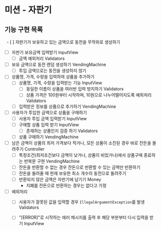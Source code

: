 # 미션 - 자판기

## 기능 구현 목록
`
`- [ ] 자판기가 보유하고 있는 금액으로 동전을 무작위로 생성하기
  - [ ] 자판기 보유금액 입력받기 InputView
    - [ ] 금액 예외처리 Validators
  - [ ] 보유 금액으로 동전 랜덤 생성하기 VendingMachine
    - [ ] 투입 금액으로는 동전을 생성하지 않기
- [ ] 상품명, 가격, 수량을 입력하여 상품을 추가하기
  - [ ] 상품명, 가격, 수량을 입력받는 기능 InputView
    - [ ] 동일한 이름이 상품을 여러번 입력 방지하기 Validators
    - [ ] 상품 가격은 100원부터 시작하며, 10원으로 나누어떨어지도록 예외처리 Validators
  - [ ] 입력받은 정보를 상품으로 추가하기 VendingMachine
- [ ] 사용자가 투입한 금액으로 상품을 구매하기
  - [ ] 사용자 투입 금액 입력받기 InputView
  - [ ] 구매할 상품 입력 받기 InputView
    - [ ] 존재하는 상품인지 검증 하기 Validators
  - [ ] 상품 구매하기 VendingMachine
- [ ] 남은 금액이 상품의 최저 가격보다 적거나, 모든 상품이 소진된 경우 바로 잔돈을 돌려주기 Controller
  - [ ] 특정조건(최저조건보다 금액이 낮거나, 상품이 비었거나)에서 상품구매 종료하는 반복문 구현 VendingMachine
  - [ ] 잔돈을 반환할 수 없는 경우 잔돈으로 반환할 수 있는 금액만 반환하기
  - [ ] 잔돈을 돌려줄 때 현재 보유한 최소 개수의 동전으로 돌려주기
  - [ ] 반환되지 않은 금액은 자판기에 남기기 Money
    - 지폐를 잔돈으로 반환하는 경우는 없다고 가정
- [ ] 예외처리
  - [ ] 사용자가 잘못된 값을 입력할 경우 `IllegalArgumentException`를 발생 Validators
  - [ ] "[ERROR]"로 시작하는 에러 메시지를 출력 후 해당 부분부터 다시 입력을 받기 InputView

